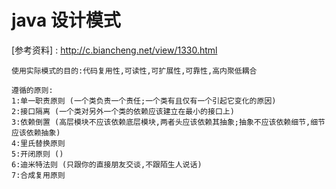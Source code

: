 # java 设计模式

[参考资料] : http://c.biancheng.net/view/1330.html

```text
使用实际模式的目的:代码复用性,可读性,可扩展性,可靠性,高内聚低耦合

遵循的原则:
1:单一职责原则 (一个类负责一个责任;一个类有且仅有一个引起它变化的原因)
2:接口隔离 (一个类对另外一个类的依赖应该建立在最小的接口上)
3:依赖倒置 (高层模块不应该依赖底层模块,两者头应该依赖其抽象;抽象不应该依赖细节,细节应该依赖抽象)
4:里氏替换原则
5:开闭原则 ()
6:迪米特法则 (只跟你的直接朋友交谈,不跟陌生人说话)
7:合成复用原则
```